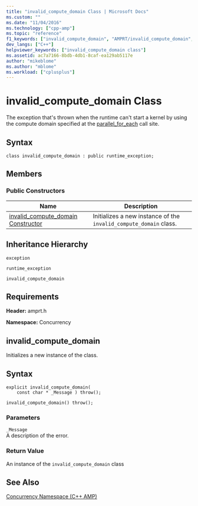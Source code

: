 ```yaml
---
title: "invalid_compute_domain Class | Microsoft Docs"
ms.custom: ""
ms.date: "11/04/2016"
ms.technology: ["cpp-amp"]
ms.topic: "reference"
f1_keywords: ["invalid_compute_domain", "AMPRT/invalid_compute_domain", "AMPRT/Concurrency::invalid_compute_domain::invalid_compute_domain"]
dev_langs: ["C++"]
helpviewer_keywords: ["invalid_compute_domain class"]
ms.assetid: ac7a7166-8bdb-4db1-8caf-ea129ab5117e
author: "mikeblome"
ms.author: "mblome"
ms.workload: ["cplusplus"]
---
```

# invalid_compute_domain Class
The exception that's thrown when the runtime can't start a kernel by using the compute domain specified at the [parallel_for_each](concurrency-namespace-functions-amp.md#parallel_for_each) call site.  

  
## Syntax  
  
```  
class invalid_compute_domain : public runtime_exception;  
```  
  
## Members  
  
### Public Constructors  
  
|Name|Description|  
|----------|-----------------|  
|[invalid_compute_domain Constructor](#ctor)|Initializes a new instance of the `invalid_compute_domain` class.|  

  
## Inheritance Hierarchy  
 `exception`  
  
 `runtime_exception`  
  
 `invalid_compute_domain`  
  
## Requirements  
 **Header:** amprt.h  
  
 **Namespace:** Concurrency  

## <a name="ctor"></a> invalid_compute_domain 

Initializes a new instance of the class.  
  
## Syntax  
  
```  
explicit invalid_compute_domain(  
    const char * _Message ) throw();  
  
invalid_compute_domain() throw();  
```  
  
### Parameters  
 `_Message`  
 A description of the error.  
  
### Return Value  
 An instance of the `invalid_compute_domain` class  
    
## See Also  
 [Concurrency Namespace (C++ AMP)](concurrency-namespace-cpp-amp.md)
